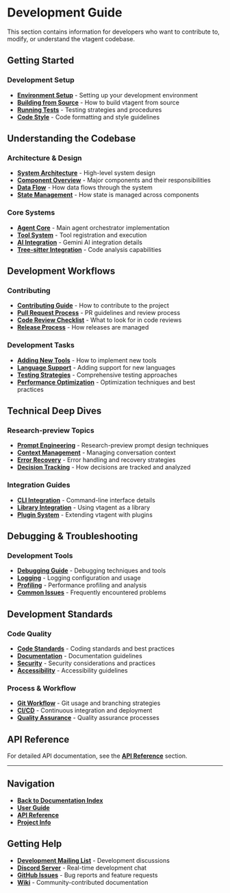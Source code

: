 # **Development Guide**

This section contains information for developers who want to contribute to, modify, or understand the vtagent codebase.

## **Getting Started**

### Development Setup

- **[Environment Setup](./setup.md)** - Setting up your development environment
- **[Building from Source](./building.md)** - How to build vtagent from source
- **[Running Tests](./testing.md)** - Testing strategies and procedures
- **[Code Style](./code-style.md)** - Code formatting and style guidelines

## **Understanding the Codebase**

### Architecture & Design

- **[System Architecture](./architecture.md)** - High-level system design
- **[Component Overview](./components.md)** - Major components and their responsibilities
- **[Data Flow](./data-flow.md)** - How data flows through the system
- **[State Management](./state-management.md)** - How state is managed across components

### Core Systems

- **[Agent Core](./agent-core.md)** - Main agent orchestrator implementation
- **[Tool System](./tool-system.md)** - Tool registration and execution
- **[AI Integration](./ai-integration.md)** - Gemini AI integration details
- **[Tree-sitter Integration](./tree-sitter-integration.md)** - Code analysis capabilities

## **Development Workflows**

### Contributing

- **[Contributing Guide](./contributing.md)** - How to contribute to the project
- **[Pull Request Process](./pull-requests.md)** - PR guidelines and review process
- **[Code Review Checklist](./code-review.md)** - What to look for in code reviews
- **[Release Process](./releases.md)** - How releases are managed

### Development Tasks

- **[Adding New Tools](./adding-tools.md)** - How to implement new tools
- **[Language Support](./language-support.md)** - Adding support for new languages
- **[Testing Strategies](./testing-strategies.md)** - Comprehensive testing approaches
- **[Performance Optimization](./performance.md)** - Optimization techniques and best practices

## **Technical Deep Dives**

### Research-preview Topics

- **[Prompt Engineering](./prompt-engineering.md)** - Research-preview prompt design techniques
- **[Context Management](./context-management.md)** - Managing conversation context
- **[Error Recovery](./error-recovery.md)** - Error handling and recovery strategies
- **[Decision Tracking](./decision-tracking.md)** - How decisions are tracked and analyzed

### Integration Guides

- **[CLI Integration](./cli-integration.md)** - Command-line interface details
- **[Library Integration](./library-integration.md)** - Using vtagent as a library
- **[Plugin System](./plugin-system.md)** - Extending vtagent with plugins

## **Debugging & Troubleshooting**

### Development Tools

- **[Debugging Guide](./debugging.md)** - Debugging techniques and tools
- **[Logging](./logging.md)** - Logging configuration and usage
- **[Profiling](./profiling.md)** - Performance profiling and analysis
- **[Common Issues](./common-issues.md)** - Frequently encountered problems

## **Development Standards**

### Code Quality

- **[Code Standards](./standards.md)** - Coding standards and best practices
- **[Documentation](./documentation.md)** - Documentation guidelines
- **[Security](./security.md)** - Security considerations and practices
- **[Accessibility](./accessibility.md)** - Accessibility guidelines

### Process & Workflow

- **[Git Workflow](./git-workflow.md)** - Git usage and branching strategies
- **[CI/CD](./ci-cd.md)** - Continuous integration and deployment
- **[Quality Assurance](./qa.md)** - Quality assurance processes

## **API Reference**

For detailed API documentation, see the **[API Reference](../api/)** section.

---

## **Navigation**

- **[Back to Documentation Index](./../README.md)**
- **[User Guide](../user-guide/)**
- **[API Reference](../api/)**
- **[Project Info](../project/)**

## **Getting Help**

- **[Development Mailing List](mailto:dev@vtagent-project.org)** - Development discussions
- **[Discord Server](https://discord.gg/vtagent)** - Real-time development chat
- **[GitHub Issues](https://github.com/username/vtagent/issues)** - Bug reports and feature requests
- **[Wiki](https://github.com/username/vtagent/wiki)** - Community-contributed documentation
